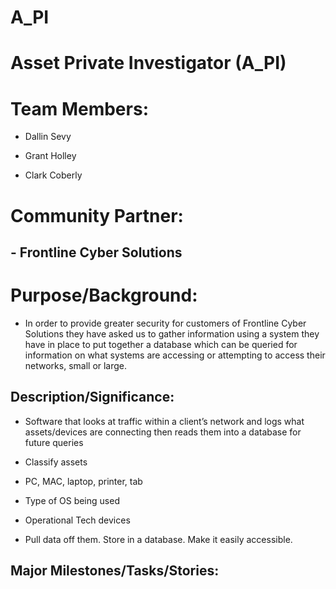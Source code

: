 # A_PI


# Asset Private Investigator (A_PI) 

 

#  Team Members:  


- Dallin Sevy 

- Grant Holley 

- Clark Coberly 

 

# Community Partner:  

## - Frontline Cyber Solutions 

 

# Purpose/Background:  

- In order to provide greater security for customers of Frontline Cyber Solutions they have asked us to gather information using a system they have in place to put together a database which can be queried for information on what systems are accessing or attempting to access their networks, small or large. 

 

## Description/Significance:  

- Software that looks at traffic within a client’s network and logs what assets/devices are connecting then reads them into a database for future queries 

- Classify assets 

- PC, MAC, laptop, printer, tab 

- Type of OS being used 

- Operational Tech devices 

- Pull data off them. Store in a database. Make it easily accessible.  

 

## Major Milestones/Tasks/Stories:  

